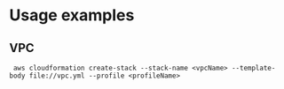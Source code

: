 # Usage examples

## VPC

```
 aws cloudformation create-stack --stack-name <vpcName> --template-body file://vpc.yml --profile <profileName>
 ```
